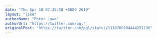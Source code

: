 ```yaml
---
date: "Thu Apr 18 07:35:58 +0000 2019"
layout: "like"
authorName: "Peter Lowe"
authorUrl: "https://twitter.com/pgl"
originalPost: "https://twitter.com/pgl/status/1118780194444251136"
---
```

